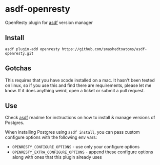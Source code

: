 # asdf-openresty

OpenResty plugin for [asdf](https://github.com/asdf-vm/asdf) version manager

## Install

```
asdf plugin-add openresty https://github.com/smashedtoatoms/asdf-openresty.git
```

## Gotchas
This requires that you have xcode installed on a mac.  It hasn't been tested on linux, so if you use this and find there are requirements, please let me know.  If it does anything weird, open a ticket or submit a pull request.

## Use

Check [asdf](https://github.com/asdf-vm/asdf) readme for instructions on how to install & manage versions of Postgres.

When installing Postgres using `asdf install`, you can pass custom configure options with the following env vars:

* `OPENRESTY_CONFIGURE_OPTIONS` - use only your configure options
* `OPENRESTY_EXTRA_CONFIGURE_OPTIONS` - append these configure options along with ones that this plugin already uses

